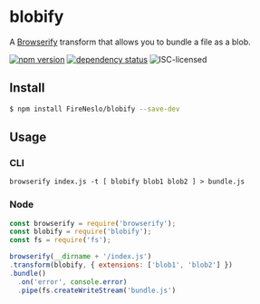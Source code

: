blobify
===

A [Browserify](http://browserify.org/) transform that allows you to bundle a file as a blob.

[![npm version](https://img.shields.io/npm/v/blobify.svg)](https://www.npmjs.com/package/blobify)
[![dependency status](https://img.shields.io/david/FireNeslo/blobify.svg)](https://david-dm.org/FireNeslo/blobify)
![ISC-licensed](https://img.shields.io/github/license/FireNeslo/blobify.svg)

## Install

```bash
$ npm install FireNeslo/blobify --save-dev
```

## Usage

### CLI

```shell
browserify index.js -t [ blobify blob1 blob2 ] > bundle.js
```

### Node

```js
const browserify = require('browserify');
const blobify = require('blobify');
const fs = require('fs');

browserify(__dirname + '/index.js')
.transform(blobify, { extensions: ['blob1', 'blob2'] })
.bundle()
  .on('error', console.error)
  .pipe(fs.createWriteStream('bundle.js')
```
